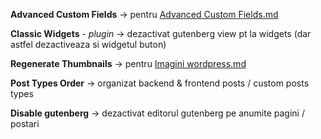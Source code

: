 
**Advanced Custom Fields** -> pentru [Advanced Custom Fields.md](../Theme/14.%20Custom%20fields.md)

**Classic Widgets** - *plugin* -> dezactivat gutenberg view pt la widgets (dar astfel dezactiveaza si widgetul buton)

**Regenerate Thumbnails** -> pentru [Imagini wordpress.md](../Theme/10.%20Functionalitati%20imagini.md)

**Post Types Order** -> organizat backend & frontend posts / custom posts types

**Disable gutenberg** -> dezactivat editorul gutenberg pe anumite pagini / postari

